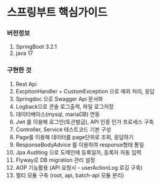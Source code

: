 # 스프링부트 핵심가이드

### 버전정보
1. SpringBoot 3.2.1
2. java 17

### 구현한 것
1. Rest Api 
2. ExcptionHandler + CustomException 으로 예외 처리, 응답
3. Springdoc 으로 Swagger Api 문서화
4. Logback으로 콘솔 로그출력, 파일 로그저장 
5. 데이터베이스(mysql, mariaDB) 연동 
6. Jwt 를 이용해 로그인(토큰발급), API 인증 인가 프로세스 구축 
7. Controller, Service 테스트코드 기본 구성 
8. Page를 이용해 데이터를 page단위로 조회, 응답하기 
9. ResponseBodyAdvice 를 이용하여 response형태 통일 
10. Jpa Auditing 으로 도메인에 등록일자, 등록자 자동 입력 
11. Flyway로 DB migration 관리 설정 
12. AOP 기능활용 (API 요청시 - userActionLog 로깅 구축)
13. 멀티 모듈 구축 (root, api, batch-api 모듈 분리)

